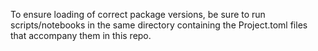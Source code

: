 To ensure loading of correct package versions, be sure to run
scripts/notebooks in the same directory containing the Project.toml
files that accompany them in this repo.
